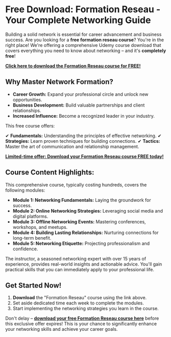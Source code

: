 # Free Download: Formation Reseau - Your Complete Networking Guide

Building a solid network is essential for career advancement and business success. Are you looking for a **free formation reseau course**? You're in the right place! We're offering a comprehensive Udemy course download that covers everything you need to know about networking – and it's **completely free**!

[**Click here to download the Formation Reseau course for FREE!**](https://udemywork.com/formation-reseau)

## Why Master Network Formation?

*   **Career Growth:** Expand your professional circle and unlock new opportunities.
*   **Business Development:** Build valuable partnerships and client relationships.
*   **Increased Influence:** Become a recognized leader in your industry.

This free course offers:

✔ **Fundamentals:** Understanding the principles of effective networking.
✔ **Strategies:** Learn proven techniques for building connections.
✔ **Tactics:** Master the art of communication and relationship management.

[**Limited-time offer: Download your Formation Reseau course FREE today!**](https://udemywork.com/formation-reseau)

## Course Content Highlights:

This comprehensive course, typically costing hundreds, covers the following modules:

*   **Module 1: Networking Fundamentals:** Laying the groundwork for success.
*   **Module 2: Online Networking Strategies:** Leveraging social media and digital platforms.
*   **Module 3: Offline Networking Events:** Mastering conferences, workshops, and meetups.
*   **Module 4: Building Lasting Relationships:** Nurturing connections for long-term benefit.
*   **Module 5: Networking Etiquette:** Projecting professionalism and confidence.

The instructor, a seasoned networking expert with over 15 years of experience, provides real-world insights and actionable advice. You'll gain practical skills that you can immediately apply to your professional life.

## Get Started Now!

1.  **Download** the "Formation Reseau" course using the link above.
2.  Set aside dedicated time each week to complete the modules.
3.  Start implementing the networking strategies you learn in the course.

Don't delay – [**download your free Formation Reseau course here**](https://udemywork.com/formation-reseau) before this exclusive offer expires! This is your chance to significantly enhance your networking skills and achieve your career goals.
